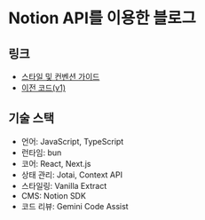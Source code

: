 # Notion API를 이용한 블로그

## 링크

- [스타일 및 컨벤션 가이드](https://github.com/vvyre/blog/blob/main/.gemini/styleguide.md)
- [이전 코드(v1)](https://github.com/vvyre/blog-with-notion)

## 기술 스택

- 언어: JavaScript, TypeScript
- 런타임: bun
- 코어: React, Next.js
- 상태 관리: Jotai, Context API
- 스타일링: Vanilla Extract
- CMS: Notion SDK
- 코드 리뷰: Gemini Code Assist
